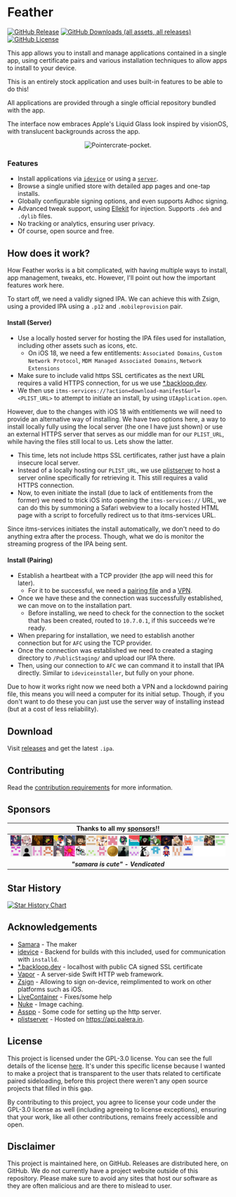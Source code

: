 # Feather

[![GitHub Release](https://img.shields.io/github/v/release/khcrysalis/feather?include_prereleases)](https://github.com/khcrysalis/feather/releases)
[![GitHub Downloads (all assets, all releases)](https://img.shields.io/github/downloads/khcrysalis/feather/total)](https://github.com/khcrysalis/feather/releases)
[![GitHub License](https://img.shields.io/github/license/khcrysalis/feather?color=%23C96FAD)](https://github.com/khcrysalis/feather/blob/main/LICENSE)

This app allows you to install and manage applications contained in a single app, using certificate pairs and various installation techniques to allow apps to install to your device.

This is an entirely stock application and uses built-in features to be able to do this!

All applications are provided through a single official repository bundled with the app.

The interface now embraces Apple's Liquid Glass look inspired by visionOS, with translucent backgrounds across the app.

<p align="center"><picture><source media="(prefers-color-scheme: dark)" srcset="Images/Image-dark.png"><source media="(prefers-color-scheme: light)" srcset="Images/Image-light.png"><img alt="Pointercrate-pocket." src="Images/Image-light.png"></picture></p>

### Features
- Install applications via [`idevice`](https://github.com/jkcoxson/idevice) or using a [`server`](https://github.com/vapor/vapor).
- Browse a single unified store with detailed app pages and one-tap installs.
- Globally configurable signing options, and even supports Adhoc signing.
- Advanced tweak support, using [Ellekit](https://github.com/tealbathingsuit/ellekit) for injection. Supports `.deb` and `.dylib` files.
- No tracking or analytics, ensuring user privacy.
- Of course, open source and free.

## How does it work?

How Feather works is a bit complicated, with having multiple ways to install, app management, tweaks, etc. However, I'll point out how the important features work here.

To start off, we need a validly signed IPA. We can achieve this with Zsign, using a provided IPA using a `.p12` and `.mobileprovision` pair.

#### Install (Server)
- Use a locally hosted server for hosting the IPA files used for installation, including other assets such as icons, etc. 
  - On iOS 18, we need a few entitlements: `Associated Domains`, `Custom Network Protocol`, `MDM Managed Associated Domains`, `Network Extensions`
- Make sure to include valid https SSL certificates as the next URL requires a valid HTTPS connection, for us we use [*.backloop.dev](https://backloop.dev/).
- We then use `itms-services://?action=download-manifest&url=<PLIST_URL>` to attempt to initiate an install, by using `UIApplication.open`.

However, due to the changes with iOS 18 with entitlements we will need to provide an alternative way of installing. We have two options here, a way to install locally fully using the local server (the one I have just shown) or use an external HTTPS server that serves as our middle man for our `PLIST_URL`, while having the files still local to us. Lets show the latter.

- This time, lets not include https SSL certificates, rather just have a plain insecure local server.
- Instead of a locally hosting our `PLIST_URL`, we use [plistserver](https://github.com/nekohaxx/plistserver) to host a server online specifically for retrieving it. This still requires a valid HTTPS connection.
- Now, to even initiate the install (due to lack of entitlements from the former) we need to trick iOS into opening the `itms-services://` URL, we can do this by summoning a Safari webview to a locally hosted HTML page with a script to forcefully redirect us to that itms-services URL.

Since itms-services initiates the install automatically, we don't need to do anything extra after the process. Though, what we do is monitor the streaming progress of the IPA being sent.

#### Install (Pairing)
- Establish a heartbeat with a TCP provider (the app will need this for later).
  - For it to be successful, we need a [pairing file](https://github.com/jkcoxson/idevice_pair) and a [VPN](https://apps.apple.com/us/app/stosvpn/id6744003051).
- Once we have these and the connection was successfully established, we can move on to the installation part.
  - Before installing, we need to check for the connection to the socket that has been created, routed to `10.7.0.1`, if this succeeds we're ready.
- When preparing for installation, we need to establish another connection but for `AFC` using the TCP provider.
- Once the connection was established we need to created a staging directory to `/PublicStaging/` and upload our IPA there.
- Then, using our connection to `AFC` we can command it to install that IPA directly. Similar to `ideviceinstaller`, but fully on your phone.

Due to how it works right now we need both a VPN and a lockdownd pairing file, this means you will need a computer for its initial setup. Though, if you don't want to do these you can just use the server way of installing instead (but at a cost of less reliability). 

## Download

Visit [releases](https://github.com/khcrysalis/Feather/releases) and get the latest `.ipa`.

## Contributing

Read the [contribution requirements](./CONTRIBUTING.md) for more information.

## Sponsors

| Thanks to all my [sponsors](https://github.com/sponsors/khcrysalis)!! |
|:-:|
| <img src="https://raw.githubusercontent.com/khcrysalis/github-sponsor-graph/main/graph.png"> |
| _**"samara is cute" - Vendicated**_ |

## Star History

<a href="https://star-history.com/#khcrysalis/feather&Date">
 <picture>
   <source media="(prefers-color-scheme: dark)" srcset="https://api.star-history.com/svg?repos=khcrysalis/feather&type=Date&theme=dark" />
   <source media="(prefers-color-scheme: light)" srcset="https://api.star-history.com/svg?repos=khcrysalis/feather&type=Date" />
   <img alt="Star History Chart" src="https://api.star-history.com/svg?repos=khcrysalis/feather&type=Date" />
 </picture>
</a>

## Acknowledgements

- [Samara](https://github.com/khcrysalis) - The maker
- [idevice](https://github.com/jkcoxson/idevice) - Backend for builds with this included, used for communication with `installd`.
- [*.backloop.dev](https://backloop.dev/) - localhost with public CA signed SSL certificate
- [Vapor](https://github.com/vapor/vapor) - A server-side Swift HTTP web framework.
- [Zsign](https://github.com/zhlynn/zsign) - Allowing to sign on-device, reimplimented to work on other platforms such as iOS.
- [LiveContainer](https://github.com/LiveContainer/LiveContainer) - Fixes/some help
- [Nuke](https://github.com/kean/Nuke) - Image caching.
- [Asspp](https://github.com/Lakr233/Asspp) - Some code for setting up the http server.
- [plistserver](https://github.com/nekohaxx/plistserver) - Hosted on https://api.palera.in.

## License 

This project is licensed under the GPL-3.0 license. You can see the full details of the license [here](https://github.com/khcrysalis/Feather/blob/main/LICENSE). It's under this specific license because I wanted to make a project that is transparent to the user thats related to certificate paired sideloading, before this project there weren't any open source projects that filled in this gap.

By contributing to this project, you agree to license your code under the GPL-3.0 license as well (including agreeing to license exceptions), ensuring that your work, like all other contributions, remains freely accessible and open.

## Disclaimer

This project is maintained here, on GitHub. Releases are distributed here, on GitHub. We do not currently have a project website outside of this repository. Please make sure to avoid any sites that host our software as they are often malicious and are there to mislead to user.
